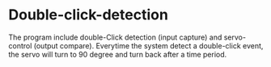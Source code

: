 # Double-click-detection
The program include double-Click detection (input capture) and servo-control (output compare). Everytime the system detect a double-click event, the servo will turn to 90 degree and turn back after a time period.
